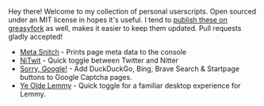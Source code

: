 Hey there! Welcome to my collection of personal userscripts. Open sourced under an MIT license in hopes it's useful. I tend to [publish these on greasyfork]([url](https://greasyfork.org/en/users/115204-ap)) as well, makes it easier to keep them updated. Pull requests gladly accepted!

* [Meta Snitch](https://greasyfork.org/en/scripts/481113-meta-snitch) - Prints page meta data to the console
* [NiTwit](https://greasyfork.org/en/scripts/471765-nitwit-from-twitter-to-nitter-and-back) - Quick toggle between Twitter and Nitter
* [Sorry, Google!](https://greasyfork.org/en/scripts/491248-sorry-google) - Add DuckDuckGo, Bing, Brave Search & Startpage buttons to Google Captcha pages.
* [Ye Olde Lemmy](https://greasyfork.org/en/scripts/472916-ye-olde-lemmy) - Quick toggle for a familiar desktop experience for Lemmy.

